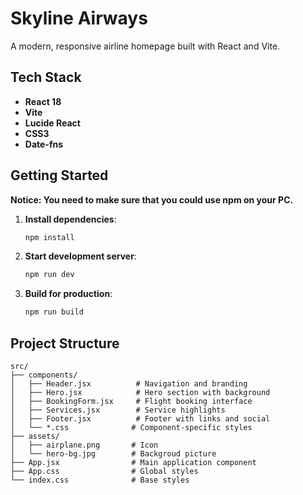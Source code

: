 # Skyline Airways

A modern, responsive airline homepage built with React and Vite.

## Tech Stack

- **React 18**
- **Vite**
- **Lucide React**
- **CSS3**
- **Date-fns**

## Getting Started

**Notice: You need to make sure that you could use npm on your PC.**

1. **Install dependencies**:

   ```bash
   npm install
   ```

2. **Start development server**:

   ```bash
   npm run dev
   ```

3. **Build for production**:

   ```bash
   npm run build
   ```

## Project Structure

```
src/
├── components/
│   ├── Header.jsx          # Navigation and branding
│   ├── Hero.jsx            # Hero section with background
│   ├── BookingForm.jsx     # Flight booking interface
│   ├── Services.jsx        # Service highlights
│   ├── Footer.jsx          # Footer with links and social
│   └── *.css              # Component-specific styles
├── assets/
│   ├── airplane.png       # Icon
│   └── hero-bg.jpg        # Backgroud picture
├── App.jsx                # Main application component
├── App.css                # Global styles
└── index.css              # Base styles
```
